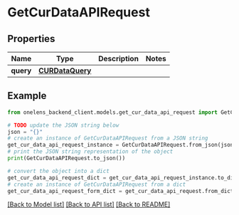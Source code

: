 # GetCurDataAPIRequest


## Properties

Name | Type | Description | Notes
------------ | ------------- | ------------- | -------------
**query** | [**CURDataQuery**](CURDataQuery.md) |  | 

## Example

```python
from onelens_backend_client.models.get_cur_data_api_request import GetCurDataAPIRequest

# TODO update the JSON string below
json = "{}"
# create an instance of GetCurDataAPIRequest from a JSON string
get_cur_data_api_request_instance = GetCurDataAPIRequest.from_json(json)
# print the JSON string representation of the object
print(GetCurDataAPIRequest.to_json())

# convert the object into a dict
get_cur_data_api_request_dict = get_cur_data_api_request_instance.to_dict()
# create an instance of GetCurDataAPIRequest from a dict
get_cur_data_api_request_form_dict = get_cur_data_api_request.from_dict(get_cur_data_api_request_dict)
```
[[Back to Model list]](../README.md#documentation-for-models) [[Back to API list]](../README.md#documentation-for-api-endpoints) [[Back to README]](../README.md)


